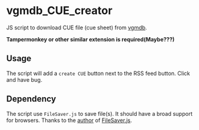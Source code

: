 # vgmdb_CUE_creator
JS script to download CUE file (cue sheet) from [vgmdb](https://vgmdb.net/).

**Tampermonkey or other similar extension is required(Maybe???)**

Usage
---
The script will add a `create CUE` button next to the RSS feed button.
Click and have bug.

Dependency
---
The script use `FileSaver.js` to save file(s). It should have a broad support for browsers.
Thanks to the [author](http://eligrey.com) of [FileSaver.js](https://github.com/eligrey/FileSaver.js).